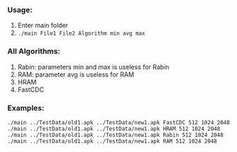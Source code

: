 ### Usage:

1. Enter main folder
2. ```./main File1 File2 Algorithm min avg max```

### All Algorithms:
1. Rabin: parameters min and max is useless for Rabin
2. RAM: parameter avg is useless for RAM
3. HRAM
4. FastCDC

### Examples:
```
./main ../TestData/old1.apk ../TestData/new1.apk FastCDC 512 1024 2048
./main ../TestData/old1.apk ../TestData/new1.apk HRAM 512 1024 2048
./main ../TestData/old1.apk ../TestData/new1.apk Rabin 512 1024 2048
./main ../TestData/old1.apk ../TestData/new1.apk RAM 512 1024 2048
```
